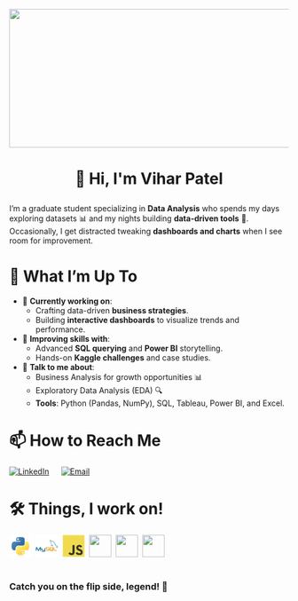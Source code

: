 <p align="center"> <img align="center"  width="1100" height="250" src="https://github.com/user-attachments/assets/462f235b-063b-486d-9c27-1157ecee7889"/> </p>

# <p align="center">  👋 Hi, I'm **Vihar Patel**  </p>

I’m a graduate student specializing in **Data Analysis** who spends my days exploring datasets 📊 and my nights building **data-driven tools** 🌙. Occasionally, I get distracted tweaking **dashboards and charts** when I see room for improvement.  


# 🚀 **What I’m Up To**  

- 🔭 **Currently working on**:  
   - Crafting data-driven **business strategies**.  
   - Building **interactive dashboards** to visualize trends and performance.  
- 🌱 **Improving skills with**:  
   - Advanced **SQL querying** and **Power BI** storytelling.  
   - Hands-on **Kaggle challenges** and case studies.  
- 💬 **Talk to me about**:  
   - Business Analysis for growth opportunities 📊  
   - Exploratory Data Analysis (EDA) 🔍  
   - **Tools**: Python (Pandas, NumPy), SQL, Tableau, Power BI, and Excel.  


# 📫 **How to Reach Me**  

[![LinkedIn](https://img.shields.io/badge/LinkedIn-0A66C2?style=flat&logo=linkedin&logoColor=white)](https://www.linkedin.com/in/viharptl23/)  &emsp; [![Email](https://img.shields.io/badge/Email-D14836?style=flat&logo=gmail&logoColor=white)](mailto:Viharpatel012@gmail.com)


# 🛠 **Things, I work on!**  

<img align="left" height="40" width="40" style="margin-right: 8px;" src="https://raw.githubusercontent.com/devicons/devicon/master/icons/python/python-original.svg"/>
<img align="left" height="40" width="40" style="margin-right: 8px;" src="https://raw.githubusercontent.com/devicons/devicon/master/icons/mysql/mysql-original-wordmark.svg"/>
<img align="left" height="40" width="40" style="margin-right: 8px;" src="https://raw.githubusercontent.com/devicons/devicon/master/icons/javascript/javascript-original.svg"/>
<img align="left" height="40" width="40" style="margin-right: 8px;" src="https://github.com/user-attachments/assets/1e25cd76-6e8b-4d5e-9357-eae121485e6d"/>
<img align="left" height="40" width="40" style="margin-right: 8px;" src="https://github.com/user-attachments/assets/7955ab15-a97a-4e51-9a0a-a2ed4a3b1e85"/>
<img align="left" height="40" width="40" style="margin-right: 8px;" src="https://github.com/user-attachments/assets/10c408a1-927f-4d64-90a6-663630139664"/>



<!--  <img align="left" height="40" src="https://raw.githubusercontent.com/devicons/devicon/master/icons/python/python-original.svg"/>
<img align="left" height="40" src="https://raw.githubusercontent.com/devicons/devicon/master/icons/mysql/mysql-original-wordmark.svg"/>
<img align="left" height="40" src="https://raw.githubusercontent.com/devicons/devicon/master/icons/javascript/javascript-original.svg"/>
<img align="left" height="40" src="https://github.com/user-attachments/assets/1e25cd76-6e8b-4d5e-9357-eae121485e6d"/>
<img align="left" height="40" src="https://github.com/user-attachments/assets/7955ab15-a97a-4e51-9a0a-a2ed4a3b1e85"/>
<img align="left" height="40" src="https://github.com/user-attachments/assets/10c408a1-927f-4d64-90a6-663630139664"/> -->


&emsp;
### &emsp;
### Catch you on the flip side, legend! 🚀
